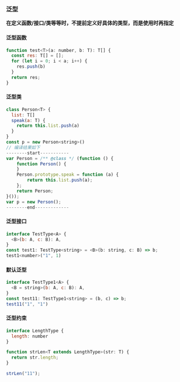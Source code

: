 ### 泛型
**在定义函数/接口/类等等时，不提前定义好具体的类型，而是使用时再指定**

#### 泛型函数
```javascript
function test<T>(a: number, b: T): T[] {
  const res: T[] = [];
  for (let i = 0; i < a; i++) {
    res.push(b)
  }
  return res;
}
```

#### 泛型类
```javascript
class Person<T> {
  list: T[]
  speak(a: T) {
    return this.list.push(a)
  }
}
const p = new Person<string>()
// 编译结果如下
--------start-----------
var Person = /** @class */ (function () {
    function Person() {
    }
    Person.prototype.speak = function (a) {
        return this.list.push(a);
    };
    return Person;
}());
var p = new Person();
--------end-------------
```

#### 泛型接口
```javascript
interface TestType<A> {
  <B>(b: A, c: B): A,
}
const test1: TestType<string> = <B>(b: string, c: B) => b;
test1<number>("1", 1)
```

#### 默认泛型
```javascript
interface TestType1<A> {
  <B = string>(b: A, c: B): A,
}
const test11: TestType1<string> = (b, c) => b;
test11("1", "1")
```

#### 泛型约束
```javascript
interface LengthType {
  length: number
}

function strLen<T extends LengthType>(str: T) {
  return str.length;
}

strLen("11");
```
